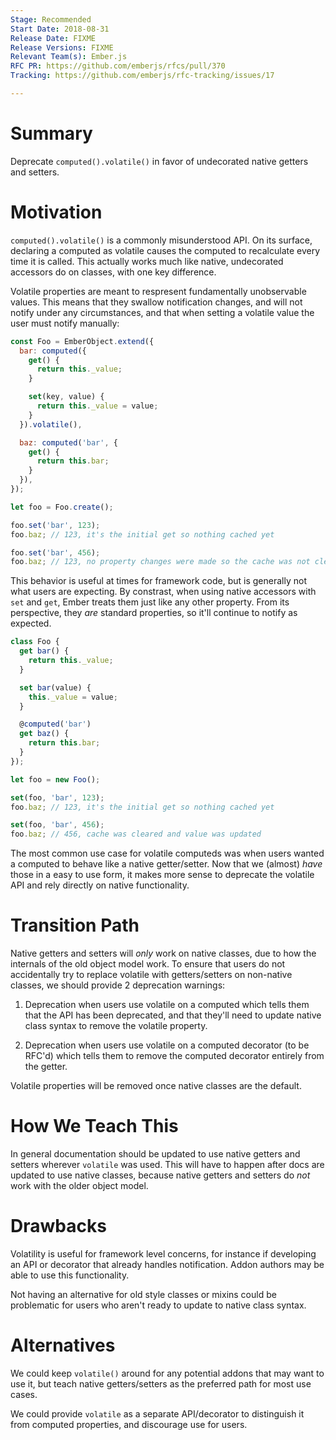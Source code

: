 ```yaml
---
Stage: Recommended
Start Date: 2018-08-31
Release Date: FIXME
Release Versions: FIXME
Relevant Team(s): Ember.js
RFC PR: https://github.com/emberjs/rfcs/pull/370
Tracking: https://github.com/emberjs/rfc-tracking/issues/17

---
```


# Summary

Deprecate `computed().volatile()` in favor of undecorated native getters and
setters.

# Motivation

`computed().volatile()` is a commonly misunderstood API. On its surface,
declaring a computed as volatile causes the computed to recalculate every time
it is called. This actually works much like native, undecorated accessors do on
classes, with one key difference.

Volatile properties are meant to respresent fundamentally unobservable values.
This means that they swallow notification changes, and will not notify under any
circumstances, and that when setting a volatile value the user must notify
manually:

```js
const Foo = EmberObject.extend({
  bar: computed({
    get() {
      return this._value;
    }

    set(key, value) {
      return this._value = value;
    }
  }).volatile(),

  baz: computed('bar', {
    get() {
      return this.bar;
    }
  }),
});

let foo = Foo.create();

foo.set('bar', 123);
foo.baz; // 123, it's the initial get so nothing cached yet

foo.set('bar', 456);
foo.baz; // 123, no property changes were made so the cache was not cleared
```

This behavior is useful at times for framework code, but is generally not what
users are expecting. By constrast, when using native accessors with `set` and
`get`, Ember treats them just like any other property. From its perspective,
they _are_ standard properties, so it'll continue to notify as expected.

```js
class Foo {
  get bar() {
    return this._value;
  }

  set bar(value) {
    this._value = value;
  }

  @computed('bar')
  get baz() {
    return this.bar;
  }
});

let foo = new Foo();

set(foo, 'bar', 123);
foo.baz; // 123, it's the initial get so nothing cached yet

set(foo, 'bar', 456);
foo.baz; // 456, cache was cleared and value was updated
```

The most common use case for volatile computeds was when users wanted a computed
to behave like a native getter/setter. Now that we (almost) _have_ those in a
easy to use form, it makes more sense to deprecate the volatile API and rely
directly on native functionality.

# Transition Path

Native getters and setters will _only_ work on native classes, due to how the
internals of the old object model work. To ensure that users do not accidentally
try to replace volatile with getters/setters on non-native classes, we should
provide 2 deprecation warnings:

1. Deprecation when users use volatile on a computed which tells them that the
  API has been deprecated, and that they'll need to update native class syntax
  to remove the volatile property.

2. Deprecation when users use volatile on a computed decorator (to be RFC'd)
  which tells them to remove the computed decorator entirely from the getter.

Volatile properties will be removed once native classes are the default.

# How We Teach This

In general documentation should be updated to use native getters and setters
wherever `volatile` was used. This will have to happen after docs are updated to
use native classes, because native getters and setters do _not_ work with the
older object model.

# Drawbacks

Volatility is useful for framework level concerns, for instance if developing an
API or decorator that already handles notification. Addon authors may be able to
use this functionality.

Not having an alternative for old style classes or mixins could be problematic
for users who aren't ready to update to native class syntax.

# Alternatives

We could keep `volatile()` around for any potential addons that may want to use
it, but teach native getters/setters as the preferred path for most use cases.

We could provide `volatile` as a separate API/decorator to distinguish it from
computed properties, and discourage use for users.

